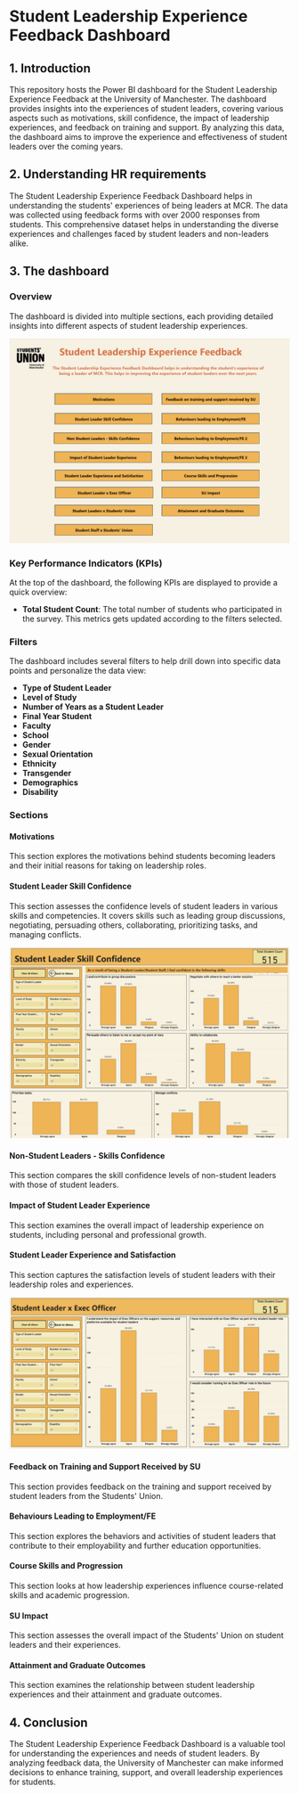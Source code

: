 # Student Leadership Experience Feedback Dashboard

## 1. Introduction
This repository hosts the Power BI dashboard for the Student Leadership Experience Feedback at the University of Manchester. The dashboard provides insights into the experiences of student leaders, covering various aspects such as motivations, skill confidence, the impact of leadership experiences, and feedback on training and support. By analyzing this data, the dashboard aims to improve the experience and effectiveness of student leaders over the coming years.

## 2. Understanding HR requirements
The Student Leadership Experience Feedback Dashboard helps in understanding the students' experiences of being leaders at MCR. The data was collected using feedback forms with over 2000 responses from students. This comprehensive dataset helps in understanding the diverse experiences and challenges faced by student leaders and non-leaders alike.

## 3. The dashboard
### Overview
The dashboard is divided into multiple sections, each providing detailed insights into different aspects of student leadership experiences.

![Student Leadership Experience Feedback Dashboard](./Leadership.png)

### Key Performance Indicators (KPIs)
At the top of the dashboard, the following KPIs are displayed to provide a quick overview:
- **Total Student Count**: The total number of students who participated in the survey. This metrics gets updated according to the filters selected.

### Filters
The dashboard includes several filters to help drill down into specific data points and personalize the data view:
- **Type of Student Leader**
- **Level of Study**
- **Number of Years as a Student Leader**
- **Final Year Student**
- **Faculty**
- **School**
- **Gender**
- **Sexual Orientation**
- **Ethnicity**
- **Transgender**
- **Demographics**
- **Disability**

### Sections
#### Motivations
This section explores the motivations behind students becoming leaders and their initial reasons for taking on leadership roles.

#### Student Leader Skill Confidence
This section assesses the confidence levels of student leaders in various skills and competencies. It covers skills such as leading group discussions, negotiating, persuading others, collaborating, prioritizing tasks, and managing conflicts.

![Student Leader Skill Confidence](./Leadership2.png)

#### Non-Student Leaders - Skills Confidence
This section compares the skill confidence levels of non-student leaders with those of student leaders.

#### Impact of Student Leader Experience
This section examines the overall impact of leadership experience on students, including personal and professional growth.

#### Student Leader Experience and Satisfaction
This section captures the satisfaction levels of student leaders with their leadership roles and experiences.

![Student Leadership Experience Feedback Dashboard](./Leadership3.png)

#### Feedback on Training and Support Received by SU
This section provides feedback on the training and support received by student leaders from the Students' Union.

#### Behaviours Leading to Employment/FE
This section explores the behaviors and activities of student leaders that contribute to their employability and further education opportunities.

#### Course Skills and Progression
This section looks at how leadership experiences influence course-related skills and academic progression.

#### SU Impact
This section assesses the overall impact of the Students' Union on student leaders and their experiences.

#### Attainment and Graduate Outcomes
This section examines the relationship between student leadership experiences and their attainment and graduate outcomes.

## 4. Conclusion
The Student Leadership Experience Feedback Dashboard is a valuable tool for understanding the experiences and needs of student leaders. By analyzing feedback data, the University of Manchester can make informed decisions to enhance training, support, and overall leadership experiences for students.
